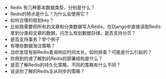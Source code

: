 
* Redis 有几种基本数据类型，分别是什么？
* Redis的特点是什么？为什么会使用它？
* 如何合理的规划key？
* 比如我需要把所有的文章和分类数据写入Redis，在Django中直接读取Redis拿到分类和文章的数据，问怎么规划数据存储，是否支持分页？
* 是否支持事务？举个例子
* 有哪些数据淘汰策略？
* 当你发现有些Redis查询响应时间太长，如何排查？可能是什么引起的？
* 你用到的或了解到的Redis的部署结构是什么？
* 是否了解Redis的持久化策略，不同的策略有什么不同？
* 说说你了解的Redis主从同步的策略？
